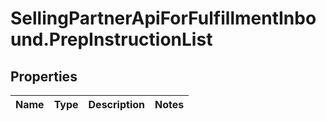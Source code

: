 # SellingPartnerApiForFulfillmentInbound.PrepInstructionList

## Properties
Name | Type | Description | Notes
------------ | ------------- | ------------- | -------------


